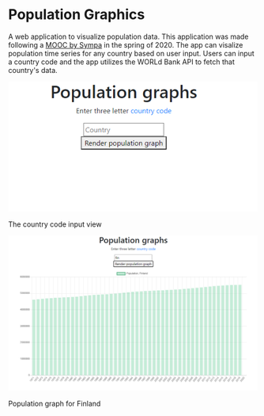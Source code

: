 # Population Graphics
A web application to visualize population data. This application was made following a [MOOC by Sympa](https://sympaoy.github.io/webcodingforbeginners/ "Homepage of the MOOC") in the spring of 2020.
The app can visalize population time series for any country based on user input. Users can input a country code and the app utilizes the WORLd Bank API to fetch that country's data.

![Screen shot of the input view](src/ssStart.PNG)

The country code input view

![Bar chart of the population of Finland from 1971 to 2020](src/ssFinland.PNG)

Population graph for Finland

